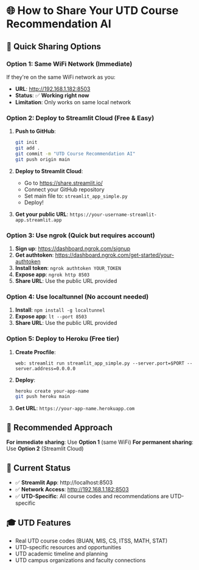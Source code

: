 # 🌐 How to Share Your UTD Course Recommendation AI

## 🚀 Quick Sharing Options

### Option 1: Same WiFi Network (Immediate)
If they're on the same WiFi network as you:
- **URL**: http://192.168.1.182:8503
- **Status**: ✅ **Working right now**
- **Limitation**: Only works on same local network

### Option 2: Deploy to Streamlit Cloud (Free & Easy)
1. **Push to GitHub**:
   ```bash
   git init
   git add .
   git commit -m "UTD Course Recommendation AI"
   git push origin main
   ```

2. **Deploy to Streamlit Cloud**:
   - Go to https://share.streamlit.io/
   - Connect your GitHub repository
   - Set main file to: `streamlit_app_simple.py`
   - Deploy!

3. **Get your public URL**: `https://your-username-streamlit-app.streamlit.app`

### Option 3: Use ngrok (Quick but requires account)
1. **Sign up**: https://dashboard.ngrok.com/signup
2. **Get authtoken**: https://dashboard.ngrok.com/get-started/your-authtoken
3. **Install token**: `ngrok authtoken YOUR_TOKEN`
4. **Expose app**: `ngrok http 8503`
5. **Share URL**: Use the public URL provided

### Option 4: Use localtunnel (No account needed)
1. **Install**: `npm install -g localtunnel`
2. **Expose app**: `lt --port 8503`
3. **Share URL**: Use the public URL provided

### Option 5: Deploy to Heroku (Free tier)
1. **Create Procfile**:
   ```
   web: streamlit run streamlit_app_simple.py --server.port=$PORT --server.address=0.0.0.0
   ```

2. **Deploy**:
   ```bash
   heroku create your-app-name
   git push heroku main
   ```

3. **Get URL**: `https://your-app-name.herokuapp.com`

## 🎯 Recommended Approach

**For immediate sharing**: Use **Option 1** (same WiFi)
**For permanent sharing**: Use **Option 2** (Streamlit Cloud)

## 📱 Current Status
- ✅ **Streamlit App**: http://localhost:8503
- ✅ **Network Access**: http://192.168.1.182:8503
- ✅ **UTD-Specific**: All course codes and recommendations are UTD-specific

## 🎓 UTD Features
- Real UTD course codes (BUAN, MIS, CS, ITSS, MATH, STAT)
- UTD-specific resources and opportunities
- UTD academic timeline and planning
- UTD campus organizations and faculty connections
